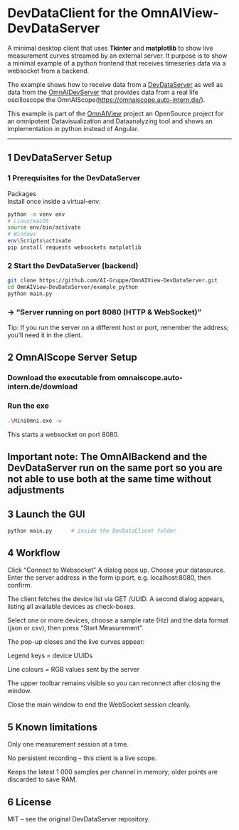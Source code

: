 # DevDataClient for the **OmnAIView-DevDataServer**

A minimal desktop client that uses **Tkinter** and **matplotlib** to show live measurement curves streamed by an external server.
It purpose is to show a minimal example of a python frontend that receives timeseries data via a websocket from a backend.

The example shows how to receive data from a [DevDataServer](https://github.com/AI-Gruppe/OmnAIView-DevDataServer) as well as data from the [OmnAIDevServer](https://github.com/AI-Gruppe/OmnAIScope-DataServer) that provides data from a real life oscilloscope the OmnAIScope(https://omnaiscope.auto-intern.de/).

This example is part of the [OmnAIView](https://github.com/AI-Gruppe/OmnAIView) project an OpenSource project for an omnipotent Datavisualization and Dataanalyzing tool and shows an implementation in python instead of Angular. 

---
## 1 DevDataServer Setup 
### 1  Prerequisites for the DevDataServer 

Packages    
Install once inside a virtual-env:
``` bash 
python -m venv env
# Linux/macOS
source env/bin/activate
# Windows
env\Scripts\activate
pip install requests websockets matplotlib
``` 

### 2  Start the DevDataServer (backend)

``` bash
git clone https://github.com/AI-Gruppe/OmnAIView-DevDataServer.git
cd OmnAIView-DevDataServer/example_python
python main.py
```

### → “Server running on port 8080 (HTTP & WebSocket)”
Tip: If you run the server on a different host or port, remember the address; you’ll need it in the client.

## 2 OmnAIScope Server Setup 
### Download the executable from omnaiscope.auto-intern.de/download
### Run the exe 
``` bash 
.\MiniOmni.exe -w 
```

This starts a websocket on port 8080. 

## Important note: The OmnAIBackend and the DevDataServer run on the same port so you are not able to use both at the same time without adjustments 

## 3 Launch the GUI
``` bash
python main.py      # inside the DevDataClient folder
```
## 4 Workflow
Click “Connect to Websocket”
A dialog pops up. Choose your datasource. Enter the server address in the form ip:port, e.g. localhost:8080, then confirm.

The client fetches the device list via GET /UUID.
A second dialog appears, listing all available devices as check-boxes.

Select one or more devices, choose a sample rate (Hz) and the data format (json or csv), then press “Start Measurement”.

The pop-up closes and the live curves appear:

Legend keys = device UUIDs

Line colours = RGB values sent by the server

The upper toolbar remains visible so you can reconnect after closing the window.

Close the main window to end the WebSocket session cleanly.

## 5 Known limitations
Only one measurement session at a time.

No persistent recording – this client is a live scope.

Keeps the latest 1 000 samples per channel in memory; older points are discarded to save RAM.

## 6 License
MIT – see the original DevDataServer repository.